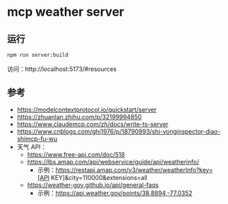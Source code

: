 # mcp weather server

## 运行

```sh
npm run server:build
```

访问：http://localhost:5173/#resources

## 参考

- https://modelcontextprotocol.io/quickstart/server
- https://zhuanlan.zhihu.com/p/32199994850
- https://www.claudemcp.com/zh/docs/write-ts-server
- https://www.cnblogs.com/ghj1976/p/18790993/shi-yonginspector-diao-shimcp-fu-wu
- 天气 API：
  - https://www.free-api.com/doc/518
  - https://lbs.amap.com/api/webservice/guide/api/weatherinfo/
    - 示例：https://restapi.amap.com/v3/weather/weatherInfo?key=[API KEY]&city=110000&extensions=all
  - https://weather-gov.github.io/api/general-faqs
    - 示例：https://api.weather.gov/points/38.8894,-77.0352

